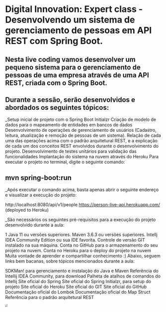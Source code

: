 # Digital Innovation: Expert class - Desenvolvendo um sistema de gerenciamento de pessoas em API REST com Spring Boot.
## Nesta live coding vamos desenvolver um pequeno sistema para o gerenciamento de pessoas de uma empresa através de uma API REST, criada com o Spring Boot.

## Durante a sessão, serão desenvolvidos e abordados os seguintes tópicos:

_Setup inicial de projeto com o Spring Boot Initialzr
Criação de modelo de dados para o mapeamento de entidades em bancos de dados
Desenvolvimento de operações de gerenciamento de usuários (Cadastro, leitura, atualização e remoção de pessoas de um sistema).
Relação de cada uma das operações acima com o padrão arquitetural REST, e a explicação de cada um dos conceitos REST envolvidos durante o desenvolvimento do projeto.
Desenvolvimento de testes unitários para validação das funcionalidades
Implantação do sistema na nuvem através do Heroku
Para executar o projeto no terminal, digite o seguinte comando:

## mvn spring-boot:run 
_Após executar o comando acima, basta apenas abrir o seguinte endereço e visualizar a execução do projeto:

http://localhost:8080/api/v1/people
https://person-live-api.herokuapp.com/ (deployed to Heroku)

_São necessários os seguintes pré-requisitos para a execução do projeto desenvolvido durante a aula:

1 Java 11 ou versões superiores.
Maven 3.6.3 ou versões superiores.
Intellj IDEA Community Edition ou sua IDE favorita.
Controle de versão GIT instalado na sua máquina.
Conta no GitHub para o armazenamento do seu projeto na nuvem.
Conta no Heroku para o deploy do projeto na nuvem
Muita vontade de aprender e compartilhar conhecimento :)
Abaixo, seguem links bem bacanas, sobre tópicos mencionados durante a aula:

SDKMan! para gerenciamento e instalação do Java e Maven
Referência do Intellij IDEA Community, para download
Palheta de atalhos de comandos do Intellij
Site oficial do Spring
Site oficial do Spring Initialzr, para setup do projeto
Site oficial do Heroku
Site oficial do GIT
Site oficial do GitHub
Documentação oficial do Lombok
Documentação oficial do Map Struct
Referência para o padrão arquitetural REST

  <img src="C:\Users\José Luiz\Pictures\H2_db.png" style="zoom:50%;" /> 

